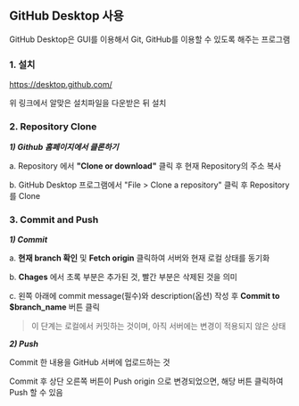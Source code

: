 ## GitHub Desktop 사용

GitHub Desktop은 GUI를 이용해서 Git, GitHub를 이용할 수 있도록 해주는 프로그램

  

### 1. 설치

<https://desktop.github.com/>

위 링크에서 알맞은 설치파일을 다운받은 뒤 설치

  

### 2. Repository Clone

***1) Github 홈페이지에서 클론하기***

a. Repository 에서 **"Clone or download"** 클릭 후 현재 Repository의 주소 복사 

b. GitHub Desktop 프로그램에서 "File > Clone a repository" 클릭 후 Repository를 Clone

  

### 3. Commit and Push

***1) Commit***

  a. **현재 branch 확인** 및 **Fetch origin**  클릭하여 서버와 현재 로컬 상태를 동기화

  b. **Chages** 에서 초록 부분은 추가된 것, 빨간 부분은 삭제된 것을 의미

  c. 왼쪽 아래에 commit message(필수)와 description(옵션) 작성 후 **Commit to $branch_name** 버튼 클릭

>  이 단계는 로컬에서 커밋하는 것이며, 아직 서버에는 변경이 적용되지 않은 상태

  

***2) Push***

Commit 한 내용을 GitHub 서버에 업로드하는 것

Commit 후 상단 오른쪽 버튼이 Push origin 으로 변경되었으면, 해당 버튼 클릭하여 Push 할 수 있음